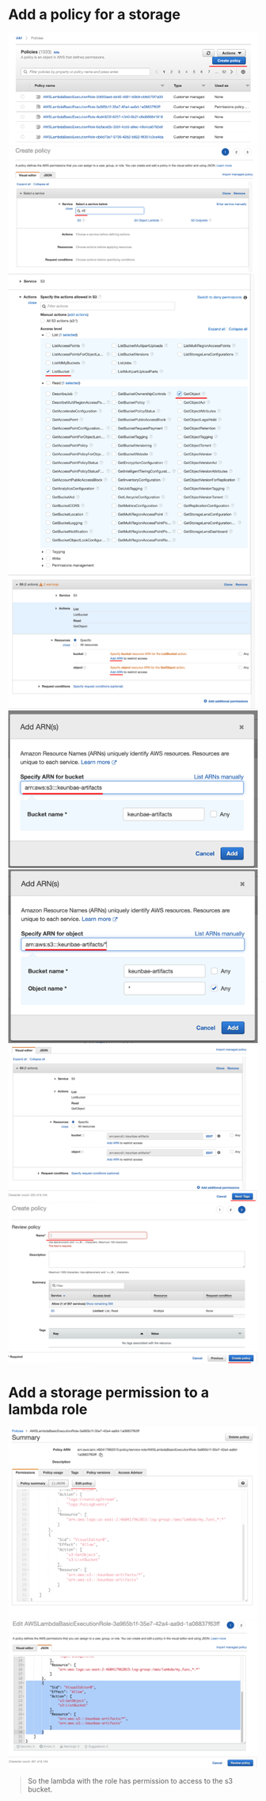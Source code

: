 # Add a policy for a storage

<img src="policy1.png" />
<img src="policy2.png" />
<img src="policy3.png" />
<img src="policy4.png" />
<img src="policy5.png" />
<img src="policy6.png" />
<img src="policy7.png" />
<img src="policy8.png" />

# Add a storage permission to a lambda role

<img src="policy9.png" />
<img src="policy10.png" />

> So the lambda with the role has permission to access to the s3 bucket.

